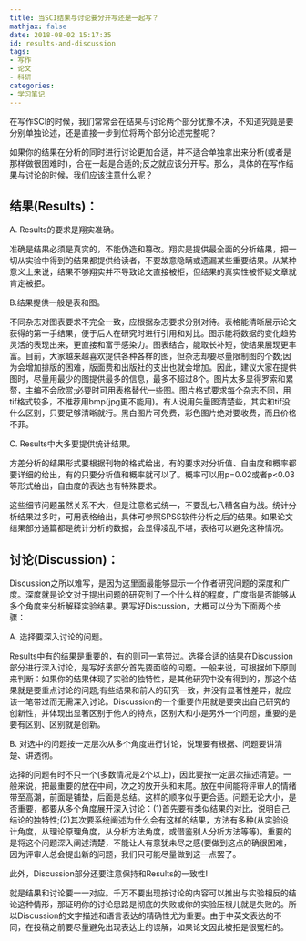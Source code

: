 ```yaml
---
title: 当SCI结果与讨论要分开写还是一起写？
mathjax: false
date: 2018-08-02 15:17:35
id: results-and-discussion
tags:
- 写作
- 论文
- 科研
categories:
- 学习笔记
---
```


在写作SCI的时候，我们常常会在结果与讨论两个部分犹豫不决，不知道究竟是要分别单独论述，还是直接一步到位将两个部分论述完整呢？

如果你的结果在分析的同时进行讨论更加合适，并不适合单独拿出来分析(或者是那样做很困难时)，合在一起是合适的;反之就应该分开写。那么，具体的在写作结果与讨论的时候，我们应该注意什么呢？

<!---more--->

## 结果(Results)：

A. Results的要求是翔实准确。

准确是结果必须是真实的，不能伪造和篡改。翔实是提供最全面的分析结果，把一切从实验中得到的结果都提供给读者，不要故意隐瞒或遗漏某些重要结果。从某种意义上来说，结果不够翔实并不导致论文直接被拒，但结果的真实性被怀疑文章就肯定被拒。

B.结果提供一般是表和图。

不同杂志对图表要求不完全一致，应根据杂志要求分别对待。表格能清晰展示论文获得的第一手结果，便于后人在研究时进行引用和对比。图示能将数据的变化趋势灵活的表现出来，更直接和富于感染力。图表结合，能取长补短，使结果展现更丰富。目前，大家越来越喜欢提供各种各样的图，但杂志却要尽量限制图的个数;因为会增加排版的困难，版面费和出版社的支出也就会增加。因此，建议大家在提供图时，尽量用最少的图提供最多的信息，最多不超过8个。图片太多显得罗索和累赘，主编不会欣赏;必要时可用表格替代一些图。图片格式要求每个杂志不同，用tif格式较多，不推荐用bmp(jpg更不能用)。有人说用矢量图清楚些，其实和tif没什么区别，只要足够清晰就行。黑白图片可免费，彩色图片绝对要收费，而且价格不菲。

C. Results中大多要提供统计结果。

方差分析的结果形式要根据刊物的格式给出，有的要求对分析值、自由度和概率都要详细的给出，有的只要分析值和概率就可以了。概率可以用p=0.02或者p<0.03等形式给出，自由度的表达也有特殊要求。

这些细节问题虽然关系不大，但是注意格式统一，不要乱七八糟各自为战。统计分析结果过多时，可用表格给出，具体可参照SPSS软件分析之后的结果。如果论文结果部分通篇都是统计分析的数据，会显得凌乱不堪，表格可以避免这种情况。

## 讨论(Discussion)：

Discussion之所以难写，是因为这里面最能够显示一个作者研究问题的深度和广度。深度就是论文对于提出问题的研究到了一个什么样的程度，广度指是否能够从多个角度来分析解释实验结果。要写好Discussion，大概可以分为下面两个步骤：

A. 选择要深入讨论的问题。

Results中有的结果是重要的，有的则可一笔带过。选择合适的结果在Discussion部分进行深入讨论，是写好该部分首先要面临的问题。一般来说，可根据如下原则来判断：如果你的结果体现了实验的独特性，是其他研究中没有得到的，那这个结果就是要重点讨论的问题;有些结果和前人的研究一致，并没有显著性差异，就应该一笔带过而无需深入讨论。Discussion的一个重要作用就是要突出自己研究的创新性，并体现出显著区别于他人的特点，区别大和小是另外一个问题，重要的是要有区别、区别就是创新。

B. 对选中的问题按一定层次从多个角度进行讨论，说理要有根据、问题要讲清楚、讲透彻。

选择的问题有时不只一个(多数情况是2个以上)，因此要按一定层次描述清楚。一般来说，把最重要的放在中间，次之的放开头和末尾。放在中间能将评审人的情绪带至高潮，前面是铺垫，后面是总结。这样的顺序似乎更合适。问题无论大小，是否重要，都要从多个角度展开深入讨论：(1)首先要有类似结果的对比，说明自己结论的独特性;(2)其次要系统阐述为什么会有这样的结果，方法有多种(从实验设计角度，从理论原理角度，从分析方法角度，或借鉴别人分析方法等等)。重要的是将这个问题深入阐述清楚，不能让人有意犹未尽之感(要做到这点的确很困难，因为评审人总会提出新的问题，我们只可能尽量做到这一点罢了。

此外，Discussion部分还要注意保持和Results的一致性!

就是结果和讨论要一一对应。千万不要出现按讨论的内容可以推出与实验相反的结论这种情形，那证明你的讨论思路是彻底的失败或你的实验压根儿就是失败的。所以Discussion的文字描述和语言表达的精确性尤为重要。由于中英文表达的不同，在投稿之前要尽量避免出现表达上的误解，如果论文因此被拒是很冤枉的。